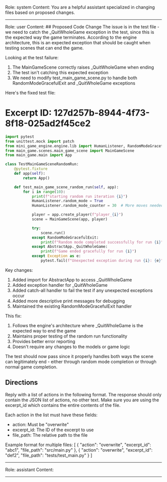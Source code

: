Role: system
Content: You are a helpful assistant specialized in changing files based on proposed changes.
__________________
Role: user
Content: ## Proposed Code Change
The issue is in the test file - we need to catch the _QuitWholeGame exception in the test, since this is the expected way the game terminates. According to the engine architecture, this is an expected exception that should be caught when testing scenes that can end the game.

Looking at the test failure:
1. The MainGameScene correctly raises _QuitWholeGame when ending
2. The test isn't catching this expected exception
3. We need to modify test_main_game_scene.py to handle both RandomModeGracefulExit and _QuitWholeGame exceptions

Here's the fixed test file:

# Excerpt ID: 127d257b-8944-4f73-8f18-025ad2f45ce2
```python main_game/tests/test_main_game_scene.py
import pytest
from unittest.mock import patch
from mini_game_engine.engine.lib import HumanListener, RandomModeGracefulExit, AbstractApp
from main_game.scenes.main_game_scene import MainGameScene
from main_game.main import App

class TestMainGameSceneRandomRun:
    @pytest.fixture
    def app(self):
        return App()

    def test_main_game_scene_random_run(self, app):
        for i in range(10):
            print(f"starting random run iteration {i}")
            HumanListener.random_mode = True
            HumanListener.random_mode_counter = 30  # More moves needed for battle scene

            player = app.create_player(f"player_{i}")
            scene = MainGameScene(app, player)

            try:
                scene.run()
            except RandomModeGracefulExit:
                print(f"Random mode completed successfully for run {i}")
            except AbstractApp._QuitWholeGame:
                print(f"Game ended gracefully for run {i}")
            except Exception as e:
                pytest.fail(f"Unexpected exception during run {i}: {e}")
```

Key changes:
1. Added import for AbstractApp to access _QuitWholeGame
2. Added exception handler for _QuitWholeGame
3. Added catch-all handler to fail the test if any unexpected exceptions occur
4. Added more descriptive print messages for debugging
5. Maintained the existing RandomModeGracefulExit handler

This fix:
1. Follows the engine's architecture where _QuitWholeGame is the expected way to end the game
2. Maintains proper testing of the random run functionality
3. Provides better error reporting
4. Doesn't require any changes to the models or game logic

The test should now pass since it properly handles both ways the scene can legitimately end - either through random mode completion or through normal game completion.

## Directions
Reply with a list of actions in the following format. The response should only contain the JSON list of actions, no other text.
Make sure you are using the excerpt_id which contains the entire contents of the file.

Each action in the list must have these fields:
- action: Must be "overwrite"
- excerpt_id: The ID of the excerpt to use
- file_path: The relative path to the file

Example format for multiple files:
[
    {
        "action": "overwrite",
        "excerpt_id": "abc1",
        "file_path": "src/main.py"
    },
    {
        "action": "overwrite",
        "excerpt_id": "def2",
        "file_path": "tests/test_main.py"
    }
]
__________________
Role: assistant
Content: 
__________________
